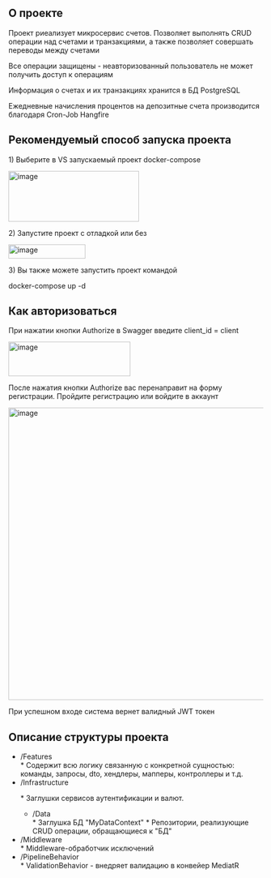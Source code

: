 <h2>О проекте</h2>
<p>Проект риеализует микросервис счетов. Позволяет выполнять CRUD операции над счетами и транзакциями, а также позволяет совершать переводы между счетами</p>
<p>Все операции защищены - неавторизованный пользователь не может получить доступ к операциям</p>
<p>Информация о счетах и их транзакциях хранится в БД PostgreSQL</p>
<p>Ежедневные начисления процентов на депозитные счета производится благодаря Cron-Job Hangfire</p>

<h2>Рекомендуемый способ запуска проекта</h2>
<p>1) Выберите в VS запускаемый проект docker-compose</p>
<img width="258" height="100" alt="image" src="https://github.com/user-attachments/assets/3417513a-6b28-4aa9-804c-7bf414c22658" />
<p>2) Запустите проект с отладкой или без</p>
<img width="152" height="28" alt="image" src="https://github.com/user-attachments/assets/91ffbfef-7ecc-49e2-926e-4585741208c0" />
<p>3) Вы также можете запустить проект командой </p> docker-compose up -d

<h2>Как авторизоваться</h2>
<p>При нажатии кнопки Authorize в Swagger введите client_id = client</p>
<img width="241" height="68" alt="image" src="https://github.com/user-attachments/assets/0a083da8-2569-4390-bdf5-0071beaa13b6" />
<p>После нажатия кнопки Authorize вас перенаправит на форму регистрации. Пройдите регистрацию или войдите в аккаунт</p>
<img width="547" height="577" alt="image" src="https://github.com/user-attachments/assets/70f1377b-6848-4268-9e58-6e1da6773353" />
<p>При успешном входе система вернет валидный JWT токен</p>


<h2>Описание структуры проекта</h2>
<ul>
<li>/Features</li>
* Содержит всю логику связанную с конкретной сущностью: команды, запросы, dto, хендлеры, мапперы, контроллеры и т.д.

<li>/Infrastructure <p>* Заглушки сервисов аутентификации и валют.</p><ul><li>/Data</li>
* Заглушка БД "MyDataContext"
* Репозитории, реализующие CRUD операции, обращающиеся к "БД"</ul></li>

<li>/Middleware</li>
* Middleware-обработчик исключений

<li>/PipelineBehavior</li>
* ValidationBehavior - внедряет валидацию в конвейер MediatR
</ul>
